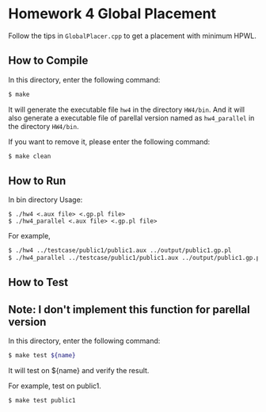 # Homework 4 Global Placement
Follow the tips in `GlobalPlacer.cpp` to get a placement with minimum HPWL.

## How to Compile
In this directory, enter the following command:
```sh
$ make
```
It will generate the executable file `hw4` in the directory `HW4/bin`.
And it will also generate a executable file of parellal version named as `hw4_parallel` in the directory `HW4/bin`.

If you want to remove it, please enter the following command:
```sh
$ make clean
```

## How to Run
In bin directory
Usage:
```
$ ./hw4 <.aux file> <.gp.pl file>
$ ./hw4_parallel <.aux file> <.gp.pl file>
```
For example,
```sh
$ ./hw4 ../testcase/public1/public1.aux ../output/public1.gp.pl
$ ./hw4_parallel ../testcase/public1/public1.aux ../output/public1.gp.pl
```

## How to Test
## Note: I don't implement this function for parellal version
In this directory, enter the following command:
```sh
$ make test ${name}
```
It will test on ${name} and verify the result.

For example, test on public1.
```sh
$ make test public1
```
